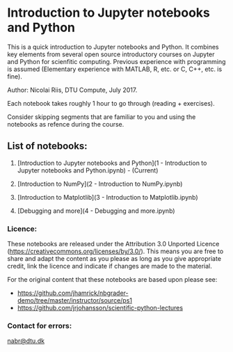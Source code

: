 # Introduction to Jupyter notebooks and Python

This is a quick introduction to Jupyter notebooks and Python. It combines key elements from several open source introductory courses on Jupyter and Python for scienfitic computing. Previous experience with programming is assumed (Elementary experience with MATLAB, R, etc. or C, C++, etc. is fine).

Author: Nicolai Riis, DTU Compute, July 2017.

Each notebook takes roughly 1 hour to go through (reading + exercises).

Consider skipping segments that are familiar to you and using the notebooks as refence during the course.

## List of notebooks:
1) [Introduction to Jupyter notebooks and Python](1 - Introduction to Jupyter notebooks and Python.ipynb) - (Current)

2) [Introduction to NumPy](2 - Introduction to NumPy.ipynb)

3) [Introduction to Matplotlib](3 - Introduction to Matplotlib.ipynb)

4) [Debugging and more](4 - Debugging and more.ipynb)

### Licence:
These notebooks are released under the Attribution 3.0 Unported Licence (https://creativecommons.org/licenses/by/3.0/). This means you are free to share and adapt the content as you please as long as you give appropriate credit, link the licence and indicate if changes are made to the material.


For the original content that these notebooks are based upon please see:

* https://github.com/jhamrick/nbgrader-demo/tree/master/instructor/source/ps1
* https://github.com/jrjohansson/scientific-python-lectures


### Contact for errors:

[nabr@dtu.dk](nabr@dtu.dk)
